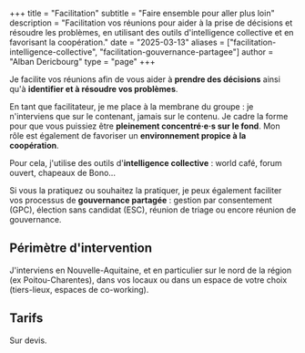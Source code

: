 +++
title = "Facilitation"
subtitle = "Faire ensemble pour aller plus loin"
description = "Facilitation vos réunions pour aider à la prise de décisions et résoudre les problèmes, en utilisant des outils d'intelligence collective et en favorisant la coopération."
date = "2025-03-13"
aliases = ["facilitation-intelligence-collective", "facilitation-gouvernance-partagee"]
author = "Alban Dericbourg"
type = "page"
+++

Je facilite vos réunions afin de vous aider à **prendre des décisions** ainsi qu'à **identifier et à résoudre vos problèmes**.

En tant que facilitateur, je me place à la membrane du groupe : je n'interviens que sur le contenant, jamais sur le contenu. Je cadre la forme pour que vous puissiez être **pleinement concentré·e·s sur le fond**. Mon rôle est également de favoriser un **environnement propice à la coopération**.

Pour cela, j'utilise des outils d'**intelligence collective** : world café, forum ouvert, chapeaux de Bono...

Si vous la pratiquez ou souhaitez la pratiquer, je peux également faciliter vos processus de **gouvernance partagée** : gestion par consentement (GPC), élection sans candidat (ESC), réunion de triage ou encore réunion de gouvernance.


## Périmètre d'intervention

J'interviens en Nouvelle-Aquitaine, et en particulier sur le nord de la région (ex Poitou-Charentes), dans vos locaux ou dans un espace de votre choix (tiers-lieux, espaces de co-working).


## Tarifs

Sur devis.
